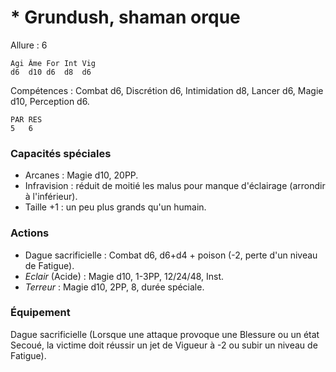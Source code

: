 # * Grundush, shaman orque

Allure : 6

	Agi	Âme	For	Int	Vig
	d6	d10	d6	d8	d6

Compétences : Combat d6, Discrétion d6, Intimidation d8, Lancer d6, Magie d10, Perception d6.

	PAR	RES
	5	6

### Capacités spéciales
- Arcanes : Magie d10, 20PP.
- Infravision : réduit de moitié les malus pour manque d'éclairage (arrondir à l'inférieur).
- Taille +1 : un peu plus grands qu'un humain.

### Actions
- Dague sacrificielle : Combat d6, d6+d4 + poison (-2, perte d'un niveau de Fatigue).
- _Eclair_ (Acide) : Magie d10, 1-3PP, 12/24/48, Inst.
- _Terreur_ : Magie d10, 2PP, 8, durée spéciale.

### Équipement
Dague sacrificielle (Lorsque une attaque provoque une Blessure ou un état Secoué, la victime doit réussir un jet de Vigueur à -2 ou subir un niveau de Fatigue).
